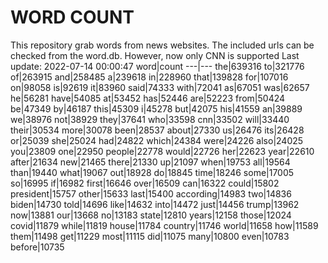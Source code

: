 # WORD COUNT
This repository grab words from news websites. The included urls can be checked from the word.db.
However, now only CNN is supported
Last update: 2022-07-14 00:00:47
word|count
---|---
the|639316
to|321776
of|263915
and|258485
a|239618
in|228960
that|139828
for|107016
on|98058
is|92619
it|83960
said|74333
with|72041
as|67051
was|62657
he|56281
have|54085
at|53452
has|52446
are|52223
from|50424
be|47349
by|46187
this|45309
i|45278
but|42075
his|41559
an|39889
we|38976
not|38929
they|37641
who|33598
cnn|33502
will|33440
their|30534
more|30078
been|28537
about|27330
us|26476
its|26428
or|25039
she|25024
had|24822
which|24384
were|24226
also|24025
you|23809
one|22950
people|22778
would|22726
her|22623
year|22610
after|21634
new|21465
there|21330
up|21097
when|19753
all|19564
than|19440
what|19067
out|18928
do|18845
time|18246
some|17005
so|16995
if|16982
first|16646
over|16509
can|16322
could|15802
president|15757
other|15633
last|15400
according|14983
two|14836
biden|14730
told|14696
like|14632
into|14472
just|14456
trump|13962
now|13881
our|13668
no|13183
state|12810
years|12158
those|12024
covid|11879
while|11819
house|11784
country|11746
world|11658
how|11589
them|11498
get|11229
most|11115
did|11075
many|10800
even|10783
before|10735
